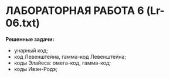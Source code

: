 # ЛАБОРАТОРНАЯ РАБОТА 6 (Lr-06.txt)

**Решенные задачи:**
 - унарный код;
 - код Левенштейна, гамма-код Левенштейна;
 - коды Элайеса: омега-код, гамма-код;
 - коды Ивэн-Родэ;